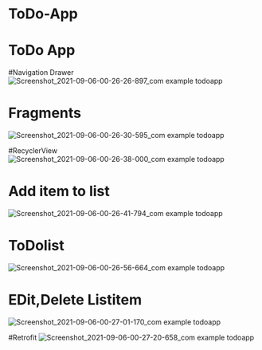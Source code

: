 # ToDo-App
# ToDo App 

#Navigation Drawer
![Screenshot_2021-09-06-00-26-26-897_com example todoapp](https://user-images.githubusercontent.com/62341045/132138708-bc214021-2d96-4148-bba1-e6ac60262795.jpg)

# Fragments
![Screenshot_2021-09-06-00-26-30-595_com example todoapp](https://user-images.githubusercontent.com/62341045/132138711-4318d8b7-8e27-4075-8fa5-241e17dff281.jpg)

#RecyclerView
![Screenshot_2021-09-06-00-26-38-000_com example todoapp](https://user-images.githubusercontent.com/62341045/132138716-3301ce17-357d-448d-8f4b-151950cdb567.jpg)

# Add item to list
![Screenshot_2021-09-06-00-26-41-794_com example todoapp](https://user-images.githubusercontent.com/62341045/132138735-51e4c392-2846-4e40-9099-9743a3367e3e.jpg)

# ToDolist
![Screenshot_2021-09-06-00-26-56-664_com example todoapp](https://user-images.githubusercontent.com/62341045/132138724-e4f34151-adcd-4c86-8feb-8f71928c5f58.jpg)

# EDit,Delete Listitem
![Screenshot_2021-09-06-00-27-01-170_com example todoapp](https://user-images.githubusercontent.com/62341045/132138752-27d97208-193e-44e7-87f5-6a57cf9a7847.jpg)

#Retrofit
![Screenshot_2021-09-06-00-27-20-658_com example todoapp](https://user-images.githubusercontent.com/62341045/132138754-7ef9c2d9-fff7-4f0b-b24d-e681f6448abc.jpg)

